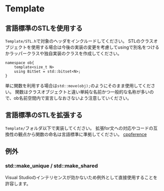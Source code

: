Template
============

## 言語標準のSTLを使用する
```Template/STL.h```で対象のヘッダをインクルードしてください。
STLのクラスオブジェクトを使用する場合は今後の実装の変更を考慮してusingで別名をつけるかラッパークラスや独自実装のクラスを作成してください。
```
namespace ob{
    template<size_t N>
    using BitSet = std::bitset<N>;
}
```
単に関数を利用する場合は```std::move(obj);```のようにそのまま使用してください。
関数はクラスオブジェクトと違い単純な名前かつ一般的な名称が多いので、ob名前空間内で宣言しなおさないよう注意していください。

## 言語標準のSTLを拡張する
```Template/```フォルダ以下で実装してください。
拡張for文への対応やコードの互換性の観点から関数の命名は言語標準に準拠してください。
[cppference](https://en.cppreference.com/w/cpp/named_req)

## 例外
### std::make_unique / std::make_shared
Visual Studioのインテリセンスが効かないため例外として直接使用することを許容します。